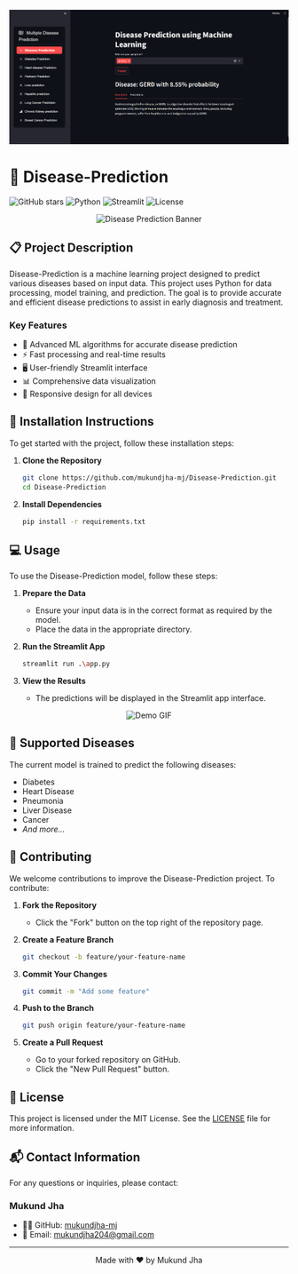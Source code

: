 
![Alt text](image.png)

# 🔬 Disease-Prediction

![GitHub stars](https://img.shields.io/github/stars/mukundjha-mj/Disease-Prediction?style=social)
![Python](https://img.shields.io/badge/Python-3.7+-blue.svg)
![Streamlit](https://img.shields.io/badge/Streamlit-1.0+-red.svg)
![License](https://img.shields.io/badge/License-MIT-green.svg)

<p align="center">
  <img src="https://raw.githubusercontent.com/mukundjha-mj/Disease-Prediction/main/assets/banner.png" alt="Disease Prediction Banner" width="800">
</p>

## 📋 Project Description

Disease-Prediction is a machine learning project designed to predict various diseases based on input data. This project uses Python for data processing, model training, and prediction. The goal is to provide accurate and efficient disease predictions to assist in early diagnosis and treatment.

### Key Features
- 🧠 Advanced ML algorithms for accurate disease prediction
- ⚡ Fast processing and real-time results
- 🖥️ User-friendly Streamlit interface
- 📊 Comprehensive data visualization
- 📱 Responsive design for all devices

## 🚀 Installation Instructions

To get started with the project, follow these installation steps:

1. **Clone the Repository**
   ```bash
   git clone https://github.com/mukundjha-mj/Disease-Prediction.git
   cd Disease-Prediction
   ```

2. **Install Dependencies**
   ```bash
   pip install -r requirements.txt
   ```

## 💻 Usage

To use the Disease-Prediction model, follow these steps:

1. **Prepare the Data**
   - Ensure your input data is in the correct format as required by the model.
   - Place the data in the appropriate directory.

2. **Run the Streamlit App**
   ```bash
   streamlit run .\app.py
   ```

3. **View the Results**
   - The predictions will be displayed in the Streamlit app interface.

<p align="center">
  <img src="https://raw.githubusercontent.com/mukundjha-mj/Disease-Prediction/main/assets/demo.gif" alt="Demo GIF" width="700">
</p>

## 🧪 Supported Diseases

The current model is trained to predict the following diseases:
- Diabetes
- Heart Disease
- Pneumonia
- Liver Disease
- Cancer
- *And more...*

## 🤝 Contributing

We welcome contributions to improve the Disease-Prediction project. To contribute:

1. **Fork the Repository**
   - Click the "Fork" button on the top right of the repository page.

2. **Create a Feature Branch**
   ```bash
   git checkout -b feature/your-feature-name
   ```

3. **Commit Your Changes**
   ```bash
   git commit -m "Add some feature"
   ```

4. **Push to the Branch**
   ```bash
   git push origin feature/your-feature-name
   ```

5. **Create a Pull Request**
   - Go to your forked repository on GitHub.
   - Click the "New Pull Request" button.

## 📝 License

This project is licensed under the MIT License. See the [LICENSE](LICENSE) file for more information.

## 📬 Contact Information

For any questions or inquiries, please contact:

### Mukund Jha
- 👨‍💻 GitHub: [mukundjha-mj](https://github.com/mukundjha-mj)
- 📧 Email: mukundjha204@gmail.com



---

<p align="center">Made with ❤️ by Mukund Jha</p>